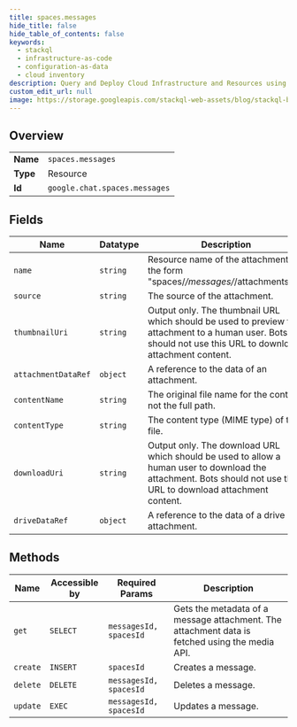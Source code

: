 ```yaml
---
title: spaces.messages
hide_title: false
hide_table_of_contents: false
keywords:
  - stackql
  - infrastructure-as-code
  - configuration-as-data
  - cloud inventory
description: Query and Deploy Cloud Infrastructure and Resources using SQL
custom_edit_url: null
image: https://storage.googleapis.com/stackql-web-assets/blog/stackql-blog-post-featured-image.png
---
```

  
    

## Overview
<table><tbody>
<tr><td><b>Name</b></td><td><code>spaces.messages</code></td></tr>
<tr><td><b>Type</b></td><td>Resource</td></tr>
<tr><td><b>Id</b></td><td><code>google.chat.spaces.messages</code></td></tr>
</tbody></table>

## Fields
| Name | Datatype | Description |
| ---- | -------- | ----------- |
| `name` | `string` | Resource name of the attachment, in the form "spaces/*/messages/*/attachments/*". |
| `source` | `string` | The source of the attachment. |
| `thumbnailUri` | `string` | Output only. The thumbnail URL which should be used to preview the attachment to a human user. Bots should not use this URL to download attachment content. |
| `attachmentDataRef` | `object` | A reference to the data of an attachment. |
| `contentName` | `string` | The original file name for the content, not the full path. |
| `contentType` | `string` | The content type (MIME type) of the file. |
| `downloadUri` | `string` | Output only. The download URL which should be used to allow a human user to download the attachment. Bots should not use this URL to download attachment content. |
| `driveDataRef` | `object` | A reference to the data of a drive attachment. |
## Methods
| Name | Accessible by | Required Params | Description |
| ---- | ------------- | --------------- | ----------- |
| `get` | `SELECT` | `messagesId, spacesId` | Gets the metadata of a message attachment. The attachment data is fetched using the media API. |
| `create` | `INSERT` | `spacesId` | Creates a message. |
| `delete` | `DELETE` | `messagesId, spacesId` | Deletes a message. |
| `update` | `EXEC` | `messagesId, spacesId` | Updates a message. |
